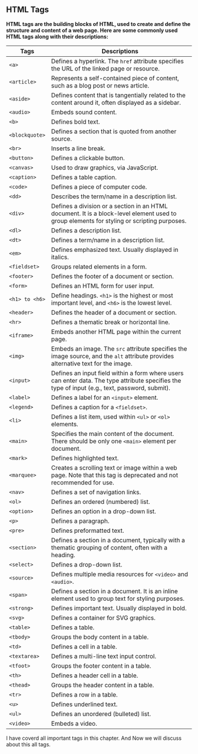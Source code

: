 ## HTML Tags

**HTML tags are the building blocks of HTML, used to create and define the structure and content of a web page. Here are some commonly used HTML tags along with their descriptions:**

| Tags | Descriptions |
| ---- | ------------ |
| `<a>` | Defines a hyperlink. The `href` attribute specifies the URL of the linked page or resource. |
| `<article>` | Represents a self-contained piece of content, such as a blog post or news article. |
| `<aside>` | Defines content that is tangentially related to the content around it, often displayed as a sidebar. |
| `<audio>` | Embeds sound content. |
| `<b>` | Defines bold text. |
| `<blockquote>` | Defines a section that is quoted from another source. |
| `<br>` | Inserts a line break. |
| `<button>` | Defines a clickable button. |
| `<canvas>` | Used to draw graphics, via JavaScript. |
| `<caption>` | Defines a table caption. |
| `<code>` | Defines a piece of computer code. |
| `<dd>` | Describes the term/name in a description list. |
| `<div>` | Defines a division or a section in an HTML document. It is a block-level element used to group elements for styling or scripting purposes. |
| `<dl>` | Defines a description list. |
| `<dt>` | Defines a term/name in a description list. |
| `<em>` | Defines emphasized text. Usually displayed in italics. |
| `<fieldset>` | Groups related elements in a form. |
| `<footer>` | Defines the footer of a document or section. |
| `<form>` | Defines an HTML form for user input. |
| `<h1> to <h6>` | Define headings. `<h1>` is the highest or most important level, and `<h6>` is the lowest level. |
| `<header>` | Defines the header of a document or section. |
| `<hr>` | Defines a thematic break or horizontal line. |
| `<iframe>` | Embeds another HTML page within the current page. |
| `<img>` | Embeds an image. The `src` attribute specifies the image source, and the `alt` attribute provides alternative text for the image. |
| `<input>` | Defines an input field within a form where users can enter data. The type attribute specifies the type of input (e.g., text, password, submit). |
| `<label>` | Defines a label for an `<input>` element. |
| `<legend>` | Defines a caption for a `<fieldset>`. |
| `<li>` | Defines a list item, used within `<ul>` or `<ol>` elements. |
| `<main>` | Specifies the main content of the document. There should be only one `<main>` element per document. |
| `<mark>` | Defines highlighted text. |
| `<marquee>` | Creates a scrolling text or image within a web page. Note that this tag is deprecated and not recommended for use. |
| `<nav>` | Defines a set of navigation links. |
| `<ol>` | Defines an ordered (numbered) list. |
| `<option>` | Defines an option in a drop-down list. |
| `<p>` | Defines a paragraph. |
| `<pre>` | Defines preformatted text. |
| `<section>` | Defines a section in a document, typically with a thematic grouping of content, often with a heading. |
| `<select>` | Defines a drop-down list. |
| `<source>` | Defines multiple media resources for `<video>` and `<audio>`. |
| `<span>` | Defines a section in a document. It is an inline element used to group text for styling purposes. |
| `<strong>` | Defines important text. Usually displayed in bold. |
| `<svg>` | Defines a container for SVG graphics. |
| `<table>` | Defines a table. |
| `<tbody>` | Groups the body content in a table. |
| `<td>` | Defines a cell in a table. |
| `<textarea>` | Defines a multi-line text input control. |
| `<tfoot>` | Groups the footer content in a table. |
| `<th>` | Defines a header cell in a table. |
| `<thead>` | Groups the header content in a table. |
| `<tr>` | Defines a row in a table. |
| `<u>` | Defines underlined text. |
| `<ul>` | Defines an unordered (bulleted) list. |
| `<video>` | Embeds a video. |


I have coverd all important tags in this chapter. And Now we will discuss about this all tags.

